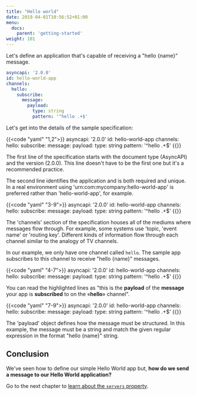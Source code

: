 ```yaml
---
title: "Hello world"
date: 2019-04-01T10:56:52+01:00
menu:
  docs:
    parent: 'getting-started'
weight: 101
---
```


Let's define an application that's capable of receiving a "hello {name}" message.

```yaml
asyncapi: '2.0.0'
id: hello-world-app
channels:
  hello:
    subscribe:
      message:
        payload:
          type: string
          pattern: '^hello .+$'
```

Let's get into the details of the sample specification:

{{<code "yaml" "1,2">}}
asyncapi: '2.0.0'
id: hello-world-app
channels:
  hello:
    subscribe:
      message:
        payload:
          type: string
          pattern: '^hello .+$'
{{</code>}}

The first line of the specification starts with the document type (AsyncAPI) and the version (2.0.0). This line doesn't have to be the first one but it's a recommended practice.

The second line identifies the application and is both required and unique. In a real environment using 'urn:com:mycompany:hello-world-app' is preferred rather than 'hello-world-app', for example.

{{<code "yaml" "3-9">}}
asyncapi: '2.0.0'
id: hello-world-app
channels:
  hello:
    subscribe:
      message:
        payload:
          type: string
          pattern: '^hello .+$'
{{</code>}}

The 'channels' section of the specification houses all of the mediums where messages flow through. For example, some systems use 'topic, 'event name' or 'routing key'. Different kinds of information flow through each channel similar to the analogy of TV channels.

In our example, we only have one channel called `hello`. The sample app subscribes to this channel to receive "hello {name}" messages.

{{<code "yaml" "4-7">}}
asyncapi: '2.0.0'
id: hello-world-app
channels:
  hello:
    subscribe:
      message:
        payload:
          type: string
          pattern: '^hello .+$'
{{</code>}}

You can read the highlighted lines as "this is the **payload** of the **message** your app is **subscribed** to on the «**hello**» channel".

{{<code "yaml" "7-9">}}
asyncapi: '2.0.0'
id: hello-world-app
channels:
  hello:
    subscribe:
      message:
        payload:
          type: string
          pattern: '^hello .+$'
{{</code>}}

The 'payload' object defines how the message must be structured. In this example, the message must be a string and match the given regular expression in the format "hello {name}" string.

## Conclusion

We've seen how to define our simple Hello World app but, **how do we send a message to our Hello World application?**

Go to the next chapter to [learn about the `servers` property](/docs/servers).
